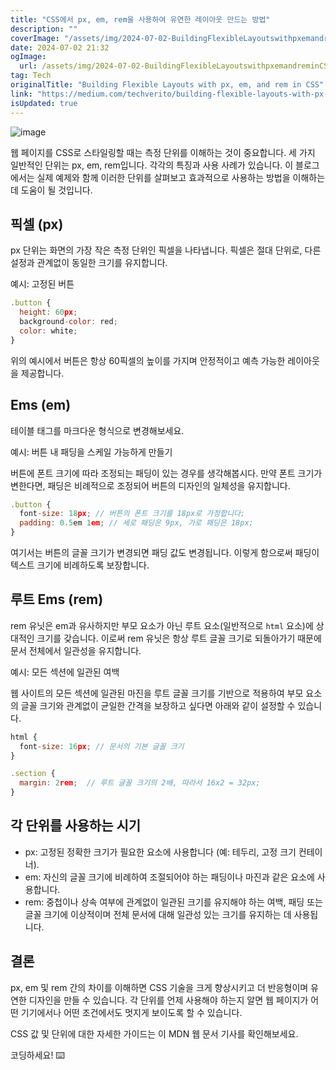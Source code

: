 ```yaml
---
title: "CSS에서 px, em, rem을 사용하여 유연한 레이아웃 만드는 방법"
description: ""
coverImage: "/assets/img/2024-07-02-BuildingFlexibleLayoutswithpxemandreminCSS_0.png"
date: 2024-07-02 21:32
ogImage: 
  url: /assets/img/2024-07-02-BuildingFlexibleLayoutswithpxemandreminCSS_0.png
tag: Tech
originalTitle: "Building Flexible Layouts with px, em, and rem in CSS"
link: "https://medium.com/techverito/building-flexible-layouts-with-px-em-and-rem-in-css-c9ca70db3a41"
isUpdated: true
---
```




![image](/assets/img/2024-07-02-BuildingFlexibleLayoutswithpxemandreminCSS_0.png)

웹 페이지를 CSS로 스타일링할 때는 측정 단위를 이해하는 것이 중요합니다. 세 가지 일반적인 단위는 px, em, rem입니다. 각각의 특징과 사용 사례가 있습니다. 이 블로그에서는 실제 예제와 함께 이러한 단위를 살펴보고 효과적으로 사용하는 방법을 이해하는 데 도움이 될 것입니다.

## 픽셀 (px)

px 단위는 화면의 가장 작은 측정 단위인 픽셀을 나타냅니다. 픽셀은 절대 단위로, 다른 설정과 관계없이 동일한 크기를 유지합니다.

<div class="content-ad"></div>

예시: 고정된 버튼

```js
.button {
  height: 60px;
  background-color: red;
  color: white;
}
```

위의 예시에서 버튼은 항상 60픽셀의 높이를 가지며 안정적이고 예측 가능한 레이아웃을 제공합니다.

## Ems (em)

<div class="content-ad"></div>

테이블 태그를 마크다운 형식으로 변경해보세요.

예시: 버튼 내 패딩을 스케일 가능하게 만들기

버튼에 폰트 크기에 따라 조정되는 패딩이 있는 경우를 생각해봅시다. 만약 폰트 크기가 변한다면, 패딩은 비례적으로 조정되어 버튼의 디자인의 일체성을 유지합니다.

```js
.button {
  font-size: 18px; // 버튼의 폰트 크기를 18px로 가정합니다;
  padding: 0.5em 1em; // 세로 패딩은 9px, 가로 패딩은 18px;
}
```

<div class="content-ad"></div>

여기서는 버튼의 글꼴 크기가 변경되면 패딩 값도 변경됩니다. 이렇게 함으로써 패딩이 텍스트 크기에 비례하도록 보장합니다.

## 루트 Ems (rem)

rem 유닛은 em과 유사하지만 부모 요소가 아닌 루트 요소(일반적으로 `html` 요소)에 상대적인 크기를 갖습니다. 이로써 rem 유닛은 항상 루트 글꼴 크기로 되돌아가기 때문에 문서 전체에서 일관성을 유지합니다.

예시: 모든 섹션에 일관된 여백

<div class="content-ad"></div>

웹 사이트의 모든 섹션에 일관된 마진을 루트 글꼴 크기를 기반으로 적용하여 부모 요소의 글꼴 크기와 관계없이 균일한 간격을 보장하고 싶다면 아래와 같이 설정할 수 있습니다.

```js
html {
  font-size: 16px; // 문서의 기본 글꼴 크기
}

.section {
  margin: 2rem;  // 루트 글꼴 크기의 2배, 따라서 16x2 = 32px;
}
```

## 각 단위를 사용하는 시기

- px: 고정된 정확한 크기가 필요한 요소에 사용합니다 (예: 테두리, 고정 크기 컨테이너).
- em: 자신의 글꼴 크기에 비례하여 조절되어야 하는 패딩이나 마진과 같은 요소에 사용합니다.
- rem: 중첩이나 상속 여부에 관계없이 일관된 크기를 유지해야 하는 여백, 패딩 또는 글꼴 크기에 이상적이며 전체 문서에 대해 일관성 있는 크기를 유지하는 데 사용됩니다.

<div class="content-ad"></div>

## 결론

px, em 및 rem 간의 차이를 이해하면 CSS 기술을 크게 향상시키고 더 반응형이며 유연한 디자인을 만들 수 있습니다. 각 단위를 언제 사용해야 하는지 알면 웹 페이지가 어떤 기기에서나 어떤 조건에서도 멋지게 보이도록 할 수 있습니다.

CSS 값 및 단위에 대한 자세한 가이드는 이 MDN 웹 문서 기사를 확인해보세요.

코딩하세요! ⌨️

